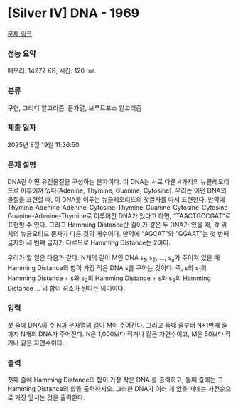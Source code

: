 # [Silver IV] DNA - 1969 

[문제 링크](https://www.acmicpc.net/problem/1969) 

### 성능 요약

메모리: 14272 KB, 시간: 120 ms

### 분류

구현, 그리디 알고리즘, 문자열, 브루트포스 알고리즘

### 제출 일자

2025년 8월 19일 11:36:50

### 문제 설명

<p>DNA란 어떤 유전물질을 구성하는 분자이다. 이 DNA는 서로 다른 4가지의 뉴클레오티드로 이루어져 있다(Adenine, Thymine, Guanine, Cytosine). 우리는 어떤 DNA의 물질을 표현할 때, 이 DNA를 이루는 뉴클레오티드의 첫글자를 따서 표현한다. 만약에 Thymine-Adenine-Adenine-Cytosine-Thymine-Guanine-Cytosine-Cytosine-Guanine-Adenine-Thymine로 이루어진 DNA가 있다고 하면, “TAACTGCCGAT”로 표현할 수 있다. 그리고 Hamming Distance란 길이가 같은 두 DNA가 있을 때, 각 위치의 뉴클오티드 문자가 다른 것의 개수이다. 만약에 “AGCAT"와 ”GGAAT"는 첫 번째 글자와 세 번째 글자가 다르므로 Hamming Distance는 2이다.</p>

<p>우리가 할 일은 다음과 같다. N개의 길이 M인 DNA s<sub>1</sub>, s<sub>2</sub>, ..., s<sub>n</sub>가 주어져 있을 때 Hamming Distance의 합이 가장 작은 DNA s를 구하는 것이다. 즉, s와 s<sub>1</sub>의 Hamming Distance + s와 s<sub>2</sub>의 Hamming Distance + s와 s<sub>3</sub>의 Hamming Distance ... 의 합이 최소가 된다는 의미이다.</p>

### 입력 

 <p>첫 줄에 DNA의 수 N과 문자열의 길이 M이 주어진다. 그리고 둘째 줄부터 N+1번째 줄까지 N개의 DNA가 주어진다. N은 1,000보다 작거나 같은 자연수이고, M은 50보다 작거나 같은 자연수이다.</p>

### 출력 

 <p>첫째 줄에 Hamming Distance의 합이 가장 작은 DNA 를 출력하고, 둘째 줄에는 그 Hamming Distance의 합을 출력하시오. 그러한 DNA가 여러 개 있을 때에는 사전순으로 가장 앞서는 것을 출력한다.</p>


